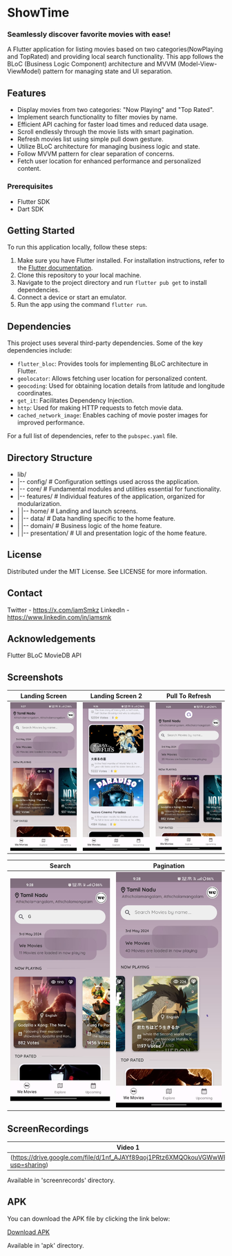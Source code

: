 # ShowTime

<h3>
Seamlessly discover favorite movies with ease!
</h3>

A Flutter application for listing movies based on two categories(NowPlaying and TopRated) and providing local search functionality.
This app follows the BLoC (Business Logic Component) architecture and MVVM (Model-View-ViewModel) pattern for managing state and UI separation.

## Features

- Display movies from two categories: "Now Playing" and "Top Rated".
- Implement search functionality to filter movies by name.
- Efficient API caching for faster load times and reduced data usage.
- Scroll endlessly through the movie lists with smart pagination.
- Refresh movies list using simple pull down gesture.
- Utilize BLoC architecture for managing business logic and state.
- Follow MVVM pattern for clear separation of concerns.
- Fetch user location for enhanced performance and personalized content.


### Prerequisites

- Flutter SDK
- Dart SDK

## Getting Started

To run this application locally, follow these steps:

1. Make sure you have Flutter installed. For installation instructions, refer to the [Flutter documentation](https://flutter.dev/docs/get-started/install).
2. Clone this repository to your local machine.
3. Navigate to the project directory and run `flutter pub get` to install dependencies.
4. Connect a device or start an emulator.
5. Run the app using the command `flutter run`.

## Dependencies

This project uses several third-party dependencies. Some of the key dependencies include:

- `flutter_bloc`: Provides tools for implementing BLoC architecture in Flutter.
- `geolocator`: Allows fetching user location for personalized content.
- `geocoding`: Used for obtaining location details from latitude and longitude coordinates.
- `get_it`: Facilitates Dependency Injection.
- `http`: Used for making HTTP requests to fetch movie data.
- `cached_network_image`: Enables caching of movie poster images for improved performance.


For a full list of dependencies, refer to the `pubspec.yaml` file.

## Directory Structure
- lib/
- |-- config/                 # Configuration settings used across the application.
- |-- core/                   # Fundamental modules and utilities essential for functionality.
- |-- features/               # Individual features of the application, organized for modularization.
- |   |-- home/               # Landing and launch screens.
- |       |-- data/           # Data handling specific to the home feature.
- |       |-- domain/         # Business logic of the home feature.
- |       |-- presentation/   # UI and presentation logic of the home feature.


## License
Distributed under the MIT License. See LICENSE for more information.

## Contact

Twitter - https://x.com/iamSmkz
LinkedIn - https://www.linkedin.com/in/iamsmk

## Acknowledgements
Flutter
BLoC
MovieDB API

## Screenshots

| Landing Screen                               | Landing Screen 2                              | Pull To Refresh                              |
|----------------------------------------------|-----------------------------------------------|----------------------------------------------|
| ![Screenshot](screenshots/LandingScreen.png) | ![Screenshot](screenshots/LandingScreen2.png) | ![Screenshot](screenshots/PullToRefresh.png) |

| Search                                | Pagination                                |
|---------------------------------------|-------------------------------------------|
| ![Screenshot](screenshots/Search.png) | ![Screenshot](screenshots/Pagination.png) |

## ScreenRecordings

| Video 1                                                                              | Video 2                                                                              | Video 3                                                                            |
|--------------------------------------------------------------------------------------|--------------------------------------------------------------------------------------|------------------------------------------------------------------------------------|
| (https://drive.google.com/file/d/1nf_AJAYf89qoj1PRtz6XMQOkouVGWwWB/view?usp=sharing) | (https://drive.google.com/file/d/1CgQ6LV9hKN1BxR8oFI7JJWQ68gFbpcjg/view?usp=sharing) | https://drive.google.com/file/d/1DxVcG9qR0rAPeRVjBsD9P_87ISSIjF2Y/view?usp=sharing |

Available in 'screenrecords' directory.

## APK
You can download the APK file by clicking the link below:

[Download APK](apk/ShowTime.apk)

Available in 'apk' directory.
